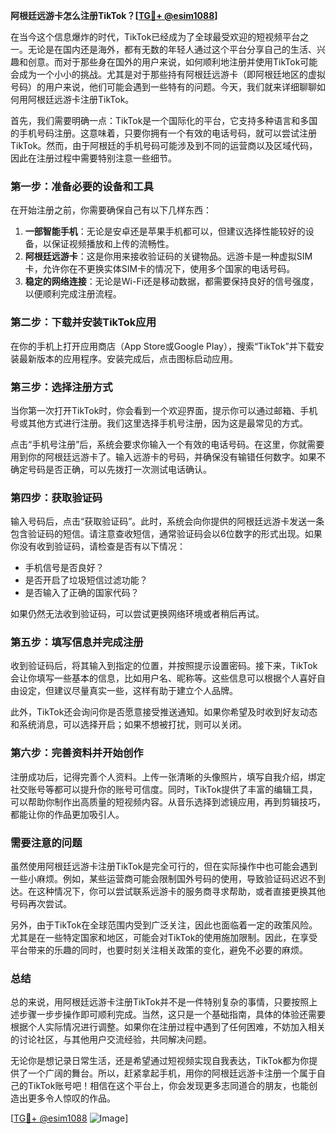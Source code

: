 **阿根廷远游卡怎么注册TikTok？[[TG💪+ @esim1088](https://t.me/s/esim1088)]**

在当今这个信息爆炸的时代，TikTok已经成为了全球最受欢迎的短视频平台之一。无论是在国内还是海外，都有无数的年轻人通过这个平台分享自己的生活、兴趣和创意。而对于那些身在国外的用户来说，如何顺利地注册并使用TikTok可能会成为一个小小的挑战。尤其是对于那些持有阿根廷远游卡（即阿根廷地区的虚拟号码）的用户来说，他们可能会遇到一些特有的问题。今天，我们就来详细聊聊如何用阿根廷远游卡注册TikTok。

首先，我们需要明确一点：TikTok是一个国际化的平台，它支持多种语言和多国的手机号码注册。这意味着，只要你拥有一个有效的电话号码，就可以尝试注册TikTok。然而，由于阿根廷的手机号码可能涉及到不同的运营商以及区域代码，因此在注册过程中需要特别注意一些细节。

### 第一步：准备必要的设备和工具

在开始注册之前，你需要确保自己有以下几样东西：

1. **一部智能手机**：无论是安卓还是苹果手机都可以，但建议选择性能较好的设备，以保证视频播放和上传的流畅性。
2. **阿根廷远游卡**：这是你用来接收验证码的关键物品。远游卡是一种虚拟SIM卡，允许你在不更换实体SIM卡的情况下，使用多个国家的电话号码。
3. **稳定的网络连接**：无论是Wi-Fi还是移动数据，都需要保持良好的信号强度，以便顺利完成注册流程。

### 第二步：下载并安装TikTok应用

在你的手机上打开应用商店（App Store或Google Play），搜索“TikTok”并下载安装最新版本的应用程序。安装完成后，点击图标启动应用。

### 第三步：选择注册方式

当你第一次打开TikTok时，你会看到一个欢迎界面，提示你可以通过邮箱、手机号或其他方式进行注册。我们这里选择手机号注册，因为这是最常见的方式。

点击“手机号注册”后，系统会要求你输入一个有效的电话号码。在这里，你就需要用到你的阿根廷远游卡了。输入远游卡的号码，并确保没有输错任何数字。如果不确定号码是否正确，可以先拨打一次测试电话确认。

### 第四步：获取验证码

输入号码后，点击“获取验证码”。此时，系统会向你提供的阿根廷远游卡发送一条包含验证码的短信。请注意查收短信，通常验证码会以6位数字的形式出现。如果你没有收到验证码，请检查是否有以下情况：

- 手机信号是否良好？
- 是否开启了垃圾短信过滤功能？
- 是否输入了正确的国家代码？

如果仍然无法收到验证码，可以尝试更换网络环境或者稍后再试。

### 第五步：填写信息并完成注册

收到验证码后，将其输入到指定的位置，并按照提示设置密码。接下来，TikTok会让你填写一些基本的信息，比如用户名、昵称等。这些信息可以根据个人喜好自由设定，但建议尽量真实一些，这样有助于建立个人品牌。

此外，TikTok还会询问你是否愿意接受推送通知。如果你希望及时收到好友动态和系统消息，可以选择开启；如果不想被打扰，则可以关闭。

### 第六步：完善资料并开始创作

注册成功后，记得完善个人资料。上传一张清晰的头像照片，填写自我介绍，绑定社交账号等都可以提升你的账号可信度。同时，TikTok提供了丰富的编辑工具，可以帮助你制作出高质量的短视频内容。从音乐选择到滤镜应用，再到剪辑技巧，都能让你的作品更加吸引人。

### 需要注意的问题

虽然使用阿根廷远游卡注册TikTok是完全可行的，但在实际操作中也可能会遇到一些小麻烦。例如，某些运营商可能会限制国外号码的使用，导致验证码迟迟不到达。在这种情况下，你可以尝试联系远游卡的服务商寻求帮助，或者直接更换其他号码再次尝试。

另外，由于TikTok在全球范围内受到广泛关注，因此也面临着一定的政策风险。尤其是在一些特定国家和地区，可能会对TikTok的使用施加限制。因此，在享受平台带来的乐趣的同时，也要时刻关注相关政策的变化，避免不必要的麻烦。

### 总结

总的来说，用阿根廷远游卡注册TikTok并不是一件特别复杂的事情，只要按照上述步骤一步步操作即可顺利完成。当然，这只是一个基础指南，具体的体验还需要根据个人实际情况进行调整。如果你在注册过程中遇到了任何困难，不妨加入相关的讨论社区，与其他用户交流经验，共同解决问题。

无论你是想记录日常生活，还是希望通过短视频实现自我表达，TikTok都为你提供了一个广阔的舞台。所以，赶紧拿起手机，用你的阿根廷远游卡注册一个属于自己的TikTok账号吧！相信在这个平台上，你会发现更多志同道合的朋友，也能创造出更多令人惊叹的作品。

[[TG💪+ @esim1088](https://t.me/s/esim1088) ![Image](https://i.postimg.cc/4NQfJmqS/Snipaste-2025-05-13-00-14-12.png)]